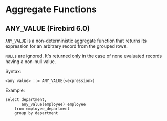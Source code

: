 # Aggregate Functions


## ANY_VALUE (Firebird 6.0)

`ANY_VALUE` is a non-deterministic aggregate function that returns its expression for an arbitrary
record from the grouped rows.

`NULLs` are ignored. It's returned only in the case of none evaluated records having a non-null value.

Syntax:

```
<any value> ::= ANY_VALUE(<expression>)
```

Example:

```
select department,
       any_value(employee) employee
    from employee_department
    group by department
```
